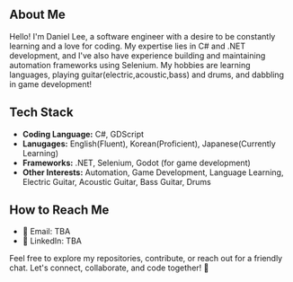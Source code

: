 ## About Me

Hello! I'm Daniel Lee, a software engineer with a desire to be constantly learning and a love for coding. My expertise lies in C# and .NET development, and I've also have experience building and maintaining automation frameworks using Selenium. My hobbies are learning languages, playing guitar(electric,acoustic,bass) and drums, and dabbling in game development!

## Tech Stack

- **Coding Language:** C#, GDScript
- **Lanugages:** English(Fluent), Korean(Proficient), Japanese(Currently Learning)
- **Frameworks:** .NET, Selenium, Godot (for game development)
- **Other Interests:** Automation, Game Development, Language Learning, Electric Guitar, Acoustic Guitar, Bass Guitar, Drums

## How to Reach Me

- 📧 Email: TBA
- 💼 LinkedIn: TBA

Feel free to explore my repositories, contribute, or reach out for a friendly chat. Let's connect, collaborate, and code together! 🚀
